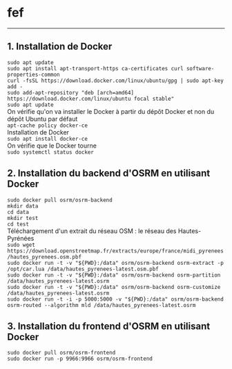 # fef
---

## 1. Installation de Docker

```sudo apt update``` <br/> 
```sudo apt install apt-transport-https ca-certificates curl software-properties-common``` <br/>
```curl -fsSL https://download.docker.com/linux/ubuntu/gpg | sudo apt-key add -``` <br/>
```sudo add-apt-repository "deb [arch=amd64] https://download.docker.com/linux/ubuntu focal stable"``` <br/>
```sudo apt update``` <br/>
On vérifie qu'on va installer le Docker à partir du dépôt Docker et non du dépôt Ubuntu par défaut <br/>
```apt-cache policy docker-ce``` <br/>
Installation de Docker <br/>
```sudo apt install docker-ce``` <br/>
On vérifie que le Docker tourne <br/>
```sudo systemctl status docker``` <br/>

## 2. Installation du backend d'OSRM en utilisant Docker
```sudo docker pull osrm/osrm-backend``` <br/>
```mkdir data``` <br/>
```cd data``` <br/>
```mkdir test``` <br/>
```cd test``` <br/>
Téléchargement d'un extrait du réseau OSM : le réseau des Hautes-Pyrénées <br/>
```sudo wget https://download.openstreetmap.fr/extracts/europe/france/midi_pyrenees/hautes_pyrenees.osm.pbf``` <br/>
```sudo docker run -t -v "${PWD}:/data" osrm/osrm-backend osrm-extract -p /opt/car.lua /data/hautes_pyrenees-latest.osm.pbf``` <br/>
```sudo docker run -t -v "${PWD}:/data" osrm/osrm-backend osrm-partition /data/hautes_pyrenees-latest.osrm``` <br/>
```sudo docker run -t -v "${PWD}:/data" osrm/osrm-backend osrm-customize /data/hautes_pyrenees-latest.osrm``` <br/>
```sudo docker run -t -i -p 5000:5000 -v "${PWD}:/data" osrm/osrm-backend osrm-routed --algorithm mld /data/hautes_pyrenees-latest.osrm```

## 3. Installation du frontend d'OSRM en utilisant Docker
```sudo docker pull osrm/osrm-frontend``` <br/>
```sudo docker run -p 9966:9966 osrm/osrm-frontend```

